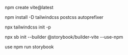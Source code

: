npm create vite@latest

npm install -D tailwindcss postcss autoprefixer

npx tailwindcss init -p

npx sb init --builder @storybook/builder-vite --use-npm

use npm run storybook